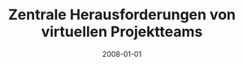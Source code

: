 ---
abstract: ''
authors:
- Daniela Pehn
date: '2008-01-01'
featured: false
publication_types:
- '7'
publishDate: '2008-01-01'
title: Zentrale Herausforderungen von virtuellen Projektteams
url_pdf: ''
---